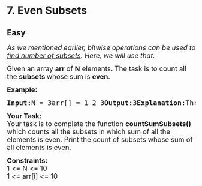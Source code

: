 # 7. Even Subsets
## Easy 
<div class="problem-statement">
                <p></p><p><em><span style="font-size:18px">As we mentioned earlier, bitwise operations can be used to <a href="https://www.geeksforgeeks.org/power-set/" target="_blank">find number of subsets</a>. Here, we will use that.</span></em></p><p><span style="font-size:18px">Given an array <strong>arr</strong> of <strong>N</strong> elements. The task is to count all the <strong>subsets </strong>whose sum is <strong>even</strong>.</span></p><p><span style="font-size:18px"><strong>Example:</strong></span></p><pre><span style="font-size:18px"><strong>Input:</strong>N = 3arr[] = 1 2 3<strong>Output:</strong>3<strong>Explanation:</strong>Three subsets are there whose sum of elements is even. Subsets are (3, 2, 1), (1, 3), (2).</span></pre><p></p><p><span style="font-size:18px"><strong>Your Task:</strong><br>Your task is to complete the function <strong>countSumSubsets()</strong> which counts all the subsets in which sum of all the elements is even. Print the count of subsets whose sum of all elements is even.</span></p><p><span style="font-size:18px"><strong>Constraints:</strong><br>1 &lt;= N &lt;= 10<br>1 &lt;= arr[i] &lt;= 10</span></p> <p></p>
            </div>